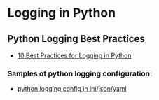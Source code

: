 # Logging in Python

## Python Logging Best Practices

- [10 Best Practices for Logging in Python](https://betterstack.com/community/guides/logging/python/python-logging-best-practices/)


### Samples of python logging configuration:

- [python logging config in ini/json/yaml](https://gist.github.com/panamantis/5797dda98b1fa6fab2f739a7aacc5e9d)

